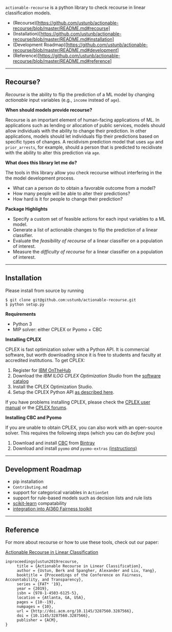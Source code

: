 `actionable-recourse` is a python library to check recourse in linear classification models. 

- (Recourse)[https://github.com/ustunb/actionable-recourse/blob/master/README.md#recourse]
- (Installation)[https://github.com/ustunb/actionable-recourse/blob/master/README.md#installation]
- (Development Roadmap)[https://github.com/ustunb/actionable-recourse/blob/master/README.md#development]
- (Reference)[https://github.com/ustunb/actionable-recourse/blob/master/README.md#reference]

----

## Recourse?

*Recourse* is the ability to flip the prediction of a ML model by changing *actionable* input variables (e.g., `income` instead of `age`).

**When should models provide recourse?**


Recourse is an important element of human-facing applications of ML. In applications such as lending or allocation of public services, models should allow individuals with the ability to change their prediction. In other applications, models should let individuals flip their predictions based on specific types of changes. A recidivism prediction model that uses `age` and `prior_arrests`, for example, should a person that is predicted to recidivate with the ability to alter this prediction via `age`.

**What does this library let me do?**

The tools in this library allow you check recourse without interfering in the the model development process. 

- What can a person do to obtain a favorable outcome from a model?
- How many people will be able to alter their predictions?
- How hard is it for people to change their prediction?

**Package Highlights**

- Specify a custom set of feasible actions for each input variables to a ML model.
- Generate a list of actionable changes to flip the prediction of a linear classifier.
- Evaluate the *feasibility of recourse* of a linear classifier on a population of interest.
- Measure the *difficulty of recourse* for a linear classifier on a population of interest.

----

## Installation

Please install from source by running

```
$ git clone git@github.com:ustunb/actionable-recourse.git
$ python setup.py
```

**Requirements**

- Python 3
- MIP solver: either CPLEX or Pyomo + CBC
 
**Installing CPLEX**

CPLEX is fast optimization solver with a Python API. It is commercial software, but worth downloading since it is free to students and faculty at accredited institutions. To get CPLEX:

1. Register for [IBM OnTheHub](https://ibm.onthehub.com/)
2. Download the *IBM ILOG CPLEX Optimization Studio* from the [software catalog](https://ibm.onthehub.com/WebStore/ProductSearchOfferingList.aspx?srch=CPLEX)
3. Install the CPLEX Optimization Studio.
4. Setup the CPLEX Python API [as described here](https://www.ibm.com/support/knowledgecenter/SSSA5P_12.8.0/ilog.odms.cplex.help/CPLEX/GettingStarted/topics/set_up/Python_setup.html).

If you have problems installing CPLEX, please check the [CPLEX user manual](http://www-01.ibm.com/support/knowledgecenter/SSSA5P/welcome) or the [CPLEX forums](https://www.ibm.com/developerworks/community/forums/html/forum?id=11111111-0000-0000-0000-000000002059). 

**Installing CBC and Pyomo**

If you are unable to obtain CPLEX, you can also work with an open-source solver. This requires the following steps (which you can do *before* you) 

1. Download and install [CBC](https://github.com/coin-or/Cbc) from [Bintray](https://bintray.com/coin-or/download/Cbc)
2. Download and install `pyomo` *and* `pyomo-extras` [(instructions)](http://www.pyomo.org/installation)

----

## Development Roadmap

- pip installation
- `Contributing.md`
- support for categorical variables in `ActionSet`
- support for rule-based models such as decision lists and rule lists
- [scikit-learn](http://scikit-learn.org/stable/developers/contributing.html#rolling-your-own-estimator) compatability
- [integration into AI360 Fairness toolkit](https://www.ibm.com/blogs/research/2018/09/ai-fairness-360/)

----

## Reference

For more about recourse or how to use these tools, check out our paper:

[Actionable Recourse in Linear Classification](http://www.berkustun.com/docs/actionable_recourse.pdf)
     
```
inproceedings{ustun2019recourse,
     title = {Actionable Recourse in Linear Classification},
     author = {Ustun, Berk and Spangher, Alexander and Liu, Yang},
     booktitle = {Proceedings of the Conference on Fairness, Accountability, and Transparency},
     series = {FAT* '19},
     year = {2019},
     isbn = {978-1-4503-6125-5},
     location = {Atlanta, GA, USA},
     pages = {10--19},
     numpages = {10},
     url = {http://doi.acm.org/10.1145/3287560.3287566},
     doi = {10.1145/3287560.3287566},
     publisher = {ACM},
}
```

